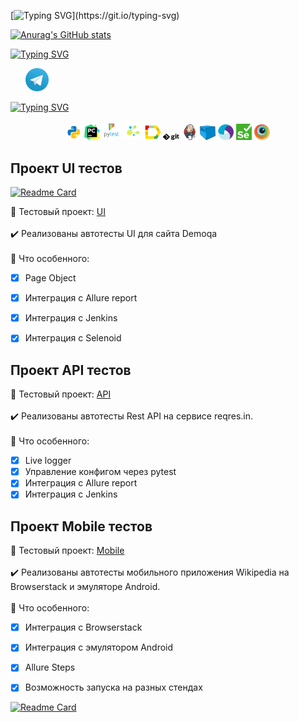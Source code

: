 [![Typing SVG](https://readme-typing-svg.herokuapp.com?font=Fira+Code&pause=1000&width=500&lines=%D0%9F%D1%80%D0%B8%D0%B2%D0%B5%D1%82+%F0%9F%91%8B;%D0%9C%D0%B5%D0%BD%D1%8F+%D0%B7%D0%BE%D0%B2%D1%83%D1%82+%D0%9A%D0%B8%D1%80%D0%B8%D0%BB%D0%BB.;%D0%AF+%D1%82%D0%B5%D1%81%D1%82%D0%B8%D1%80%D0%BE%D0%B2%D1%89%D0%B8%D0%BA-%D0%B0%D0%B2%D1%82%D0%BE%D0%BC%D0%B0%D1%82%D0%B8%D0%B7%D0%B0%D1%82%D0%BE%D1%80+%D0%BD%D0%B0+Python.)](https://git.io/typing-svg)

[![Anurag's GitHub stats](https://github-readme-stats.vercel.app/api?username=high1self)](https://github.com/anuraghazra/github-readme-stats)

[![Typing SVG](https://readme-typing-svg.herokuapp.com?font=Fira+Code&pause=1000&width=435&lines=%D0%9C%D0%BE%D0%B8+%D0%BA%D0%BE%D0%BD%D1%82%D0%B0%D0%BA%D1%82%D1%8B%3A)](https://git.io/typing-svg)
<p>
 &#8287;&#8287;&#8287;&#8287;&#8287;
 <a href="https://t.me/Superpuper1"><img width="37px" alt="Telegram" title="Telegram" src="./img/icons/tg.png"/></a>
 &#8287;
</p>

[![Typing SVG](https://readme-typing-svg.herokuapp.com?font=Fira+Code&pause=1000&width=435&lines=%F0%9F%92%BE%D0%A1%D1%82%D1%8D%D0%BA+%D0%B8+%D0%B8%D0%BD%D1%81%D1%82%D1%80%D1%83%D0%BC%D0%B5%D0%BD%D1%82%D1%8B)](https://git.io/typing-svg)
<p  align="center">
  <code><img width="5%" title="Python" src="./img/icons/python.png"></code>
  <code><img width="5%" title="PyCharm" src="./img/icons/pycharm.png"></code>
  <code><img width="6%" title="Pytest" src="./img/icons/pytest.png"></code>
  <code><img width="6%" title="Selene" src="./img/icons/selene.png"></code>
  <code><img width="5%" title="Allure Report" src="./img/icons/allure_report.png"></code>
  <code><img width="5%" title="Github" src="./img/icons/Git-Logo-Black.png"></code>
  <code><img width="5%" title="Jenkins" src="./img/icons/jenkins.png"></code>
  <code><img width="5%" title="Selenoid" src="./img/icons/selenoid.png"></code>
  <code><img width="5%" title="Appium" src="./img/icons/Appium-01.png"></code>
  <code><img width="5%" title="Selenium" src="./img/icons/selenium.png"></code>
  <code><img width="5%" title="Browserstack" src="./img/icons/browserstack.png"></code>

</p>

## Проект UI тестов
[![Readme Card](https://github-readme-stats.vercel.app/api/pin/?username=high1self&repo=ui_tests)](https://github.com/anuraghazra/github-readme-stats)

:link: Тестовый проект: <a target="_blank" href="https://github.com/high1self/ui_tests">UI</a></br></br>
:heavy_check_mark: Реализованы автотесты UI для сайта Demoqa </br></br>
:round_pushpin: Что особенного:

- [x] Page Object
- [x] Интеграция с Allure report
- [x] Интеграция с Jenkins
- [x] Интеграция с Selenoid


## Проект API тестов 
:link: Тестовый проект: <a target="_blank" href="https://github.com/high1self/api_tests">API</a></br></br>
:heavy_check_mark: Реализованы автотесты Rest API на сервисе reqres.in.</br></br>
:round_pushpin: Что особенного:

- [x] Live logger
- [x] Управление конфигом через pytest
- [x] Интеграция с Allure report
- [x] Интеграция с Jenkins

## Проект Mobile тестов 
:link: Тестовый проект: <a target="_blank" href="https://github.com/high1self/mobile_tests">Mobile</a></br></br>
:heavy_check_mark: Реализованы автотесты мобильного приложения Wikipedia на Browserstack и эмуляторе Android.</br></br>
:round_pushpin: Что особенного:

- [x] Интеграция с Browserstack
- [x] Интеграция с эмулятором Android
- [x] Allure Steps
- [x] Возможность запуска на разных стендах






[![Readme Card](https://github-readme-stats.vercel.app/api/pin/?username=anuraghazra&repo=github-readme-stats)](https://github.com/anuraghazra/github-readme-stats)


